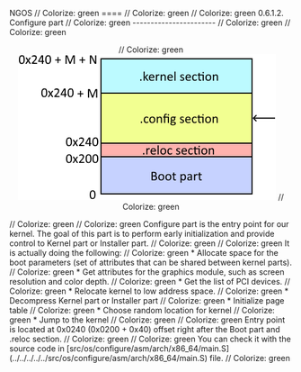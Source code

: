 NGOS                                                                                                                                                                                                     // Colorize: green
====                                                                                                                                                                                                     // Colorize: green
                                                                                                                                                                                                         // Colorize: green
0.6.1.2. Configure part                                                                                                                                                                                  // Colorize: green
-----------------------                                                                                                                                                                                  // Colorize: green
                                                                                                                                                                                                         // Colorize: green
<p align="center">                                                                                                                                                                                       // Colorize: green
    <img src="https://github.com/Gris87/ngos/blob/master/src/os/configure/Image%20structure.png?raw=true" alt="Image structure"/>                                                                        // Colorize: green
</p>                                                                                                                                                                                                     // Colorize: green
                                                                                                                                                                                                         // Colorize: green
Configure part is the entry point for our kernel. The goal of this part is to perform early initialization and provide control to Kernel part or Installer part.                                         // Colorize: green
                                                                                                                                                                                                         // Colorize: green
It is actually doing the following:                                                                                                                                                                      // Colorize: green
* Allocate space for the boot parameters (set of attributes that can be shared between kernel parts).                                                                                                    // Colorize: green
* Get attributes for the graphics module, such as screen resolution and color depth.                                                                                                                     // Colorize: green
* Get the list of PCI devices.                                                                                                                                                                           // Colorize: green
* Relocate kernel to low address space.                                                                                                                                                                  // Colorize: green
* Decompress Kernel part or Installer part                                                                                                                                                               // Colorize: green
* Initialize page table                                                                                                                                                                                  // Colorize: green
* Choose random location for kernel                                                                                                                                                                      // Colorize: green
* Jump to the kernel                                                                                                                                                                                     // Colorize: green
                                                                                                                                                                                                         // Colorize: green
Entry point is located at 0x0240 (0x0200 + 0x40) offset right after the Boot part and .reloc section.                                                                                                    // Colorize: green
                                                                                                                                                                                                         // Colorize: green
You can check it with the source code in [src/os/configure/asm/arch/x86_64/main.S](../../../../../src/os/configure/asm/arch/x86_64/main.S) file.                                                         // Colorize: green
